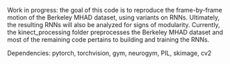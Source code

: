 Work in progress: the goal of this code is to reproduce the frame-by-frame motion of the Berkeley MHAD dataset, using variants on RNNs. Ultimately, the resulting RNNs will also be analyzed for signs of modularity.
Currently, the kinect_processing folder preprocesses the Berkeley MHAD dataset and most of the remaining code pertains to building and training the RNNs.

Dependencies: pytorch, torchvision, gym, neurogym, PIL, skimage, cv2

